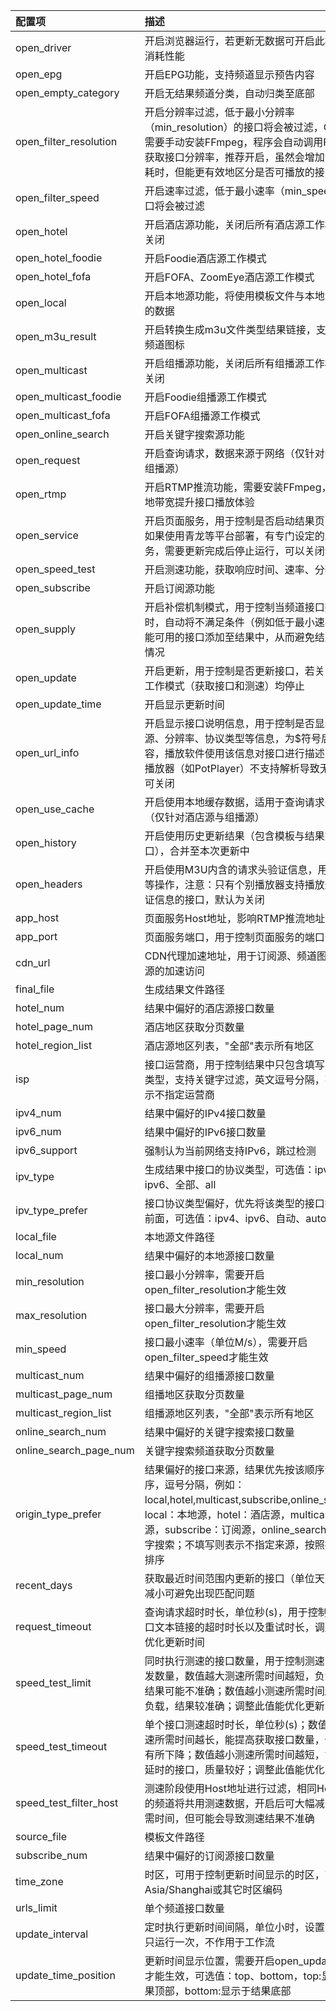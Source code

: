 |配置项|描述|默认值|修改值
|:-----------------------|:----------------------------------------------------------------------------------------------------------------------------------------------------------------------|:------------------|:------------------
|open_driver|开启浏览器运行，若更新无数据可开启此模式，较消耗性能|False|
|open_epg|开启EPG功能，支持频道显示预告内容|True|False
|open_empty_category|开启无结果频道分类，自动归类至底部|False|
|open_filter_resolution|开启分辨率过滤，低于最小分辨率（min_resolution）的接口将会被过滤，GUI用户需要手动安装FFmpeg，程序会自动调用FFmpeg获取接口分辨率，推荐开启，虽然会增加测速阶段耗时，但能更有效地区分是否可播放的接口|True|
|open_filter_speed|开启速率过滤，低于最小速率（min_speed）的接口将会被过滤|True|
|open_hotel|开启酒店源功能，关闭后所有酒店源工作模式都将关闭|False|
|open_hotel_foodie|开启Foodie酒店源工作模式|True|
|open_hotel_fofa|开启FOFA、ZoomEye酒店源工作模式|False|
|open_local|开启本地源功能，将使用模板文件与本地源文件中的数据|True|
|open_m3u_result|开启转换生成m3u文件类型结果链接，支持显示频道图标|True|False
|open_multicast|开启组播源功能，关闭后所有组播源工作模式都将关闭|False|
|open_multicast_foodie|开启Foodie组播源工作模式|True|
|open_multicast_fofa|开启FOFA组播源工作模式|False|
|open_online_search|开启关键字搜索源功能|False|
|open_request|开启查询请求，数据来源于网络（仅针对酒店源与组播源）|False|
|open_rtmp|开启RTMP推流功能，需要安装FFmpeg，利用本地带宽提升接口播放体验|True|
|open_service|开启页面服务，用于控制是否启动结果页面服务；如果使用青龙等平台部署，有专门设定的定时任务，需要更新完成后停止运行，可以关闭该功能|True|
|open_speed_test|开启测速功能，获取响应时间、速率、分辨率|True|
|open_subscribe|开启订阅源功能|True|
|open_supply|开启补偿机制模式，用于控制当频道接口数量不足时，自动将不满足条件（例如低于最小速率）但可能可用的接口添加至结果中，从而避免结果为空的情况|True|
|open_update|开启更新，用于控制是否更新接口，若关闭则所有工作模式（获取接口和测速）均停止|True|
|open_update_time|开启显示更新时间|True|False
|open_url_info|开启显示接口说明信息，用于控制是否显示接口来源、分辨率、协议类型等信息，为$符号后的内容，播放软件使用该信息对接口进行描述，若部分播放器（如PotPlayer）不支持解析导致无法播放可关闭|False|
|open_use_cache|开启使用本地缓存数据，适用于查询请求失败场景（仅针对酒店源与组播源）|True|
|open_history|开启使用历史更新结果（包含模板与结果文件的接口），合并至本次更新中|True|False,True
|open_headers|开启使用M3U内含的请求头验证信息，用于测速等操作，注意：只有个别播放器支持播放这类含验证信息的接口，默认为关闭|False|
|app_host|页面服务Host地址，影响RTMP推流地址生成|http://localhost|
|app_port|页面服务端口，用于控制页面服务的端口号|8000|
|cdn_url|CDN代理加速地址，用于订阅源、频道图标等资源的加速访问||
|final_file|生成结果文件路径|output/result.txt|output/user_result.txt
|hotel_num|结果中偏好的酒店源接口数量|10|
|hotel_page_num|酒店地区获取分页数量|1|
|hotel_region_list|酒店源地区列表，"全部"表示所有地区|全部|
|isp|接口运营商，用于控制结果中只包含填写的运营商类型，支持关键字过滤，英文逗号分隔，不填写表示不指定运营商||
|ipv4_num|结果中偏好的IPv4接口数量||10
|ipv6_num|结果中偏好的IPv6接口数量||0
|ipv6_support|强制认为当前网络支持IPv6，跳过检测|False|
|ipv_type|生成结果中接口的协议类型，可选值：ipv4、ipv6、全部、all|全部|ipv4
|ipv_type_prefer|接口协议类型偏好，优先将该类型的接口排在结果前面，可选值：ipv4、ipv6、自动、auto|auto|ipv4
|local_file|本地源文件路径|config/local.txt|config/user_local.txt
|local_num|结果中偏好的本地源接口数量|10|
|min_resolution|接口最小分辨率，需要开启open_filter_resolution才能生效|1920x1080|1280x720
|max_resolution|接口最大分辨率，需要开启open_filter_resolution才能生效|1920x1080|
|min_speed|接口最小速率（单位M/s），需要开启open_filter_speed才能生效|0.5|
|multicast_num|结果中偏好的组播源接口数量|10|
|multicast_page_num|组播地区获取分页数量|1|
|multicast_region_list|组播源地区列表，"全部"表示所有地区|全部|
|online_search_num|结果中偏好的关键字搜索接口数量|0|
|online_search_page_num|关键字搜索频道获取分页数量|1|
|origin_type_prefer|结果偏好的接口来源，结果优先按该顺序进行排序，逗号分隔，例如：local,hotel,multicast,subscribe,online_search；local：本地源，hotel：酒店源，multicast：组播源，subscribe：订阅源，online_search：关键字搜索；不填写则表示不指定来源，按照接口速率排序||
|recent_days|获取最近时间范围内更新的接口（单位天），适当减小可避免出现匹配问题|30|
|request_timeout|查询请求超时时长，单位秒(s)，用于控制查询接口文本链接的超时时长以及重试时长，调整此值能优化更新时间|10|
|speed_test_limit|同时执行测速的接口数量，用于控制测速阶段的并发数量，数值越大测速所需时间越短，负载较高，结果可能不准确；数值越小测速所需时间越长，低负载，结果较准确；调整此值能优化更新时间|10,40|
|speed_test_timeout|单个接口测速超时时长，单位秒(s)；数值越大测速所需时间越长，能提高获取接口数量，但质量会有所下降；数值越小测速所需时间越短，能获取低延时的接口，质量较好；调整此值能优化更新时间|10|
|speed_test_filter_host|测速阶段使用Host地址进行过滤，相同Host地址的频道将共用测速数据，开启后可大幅减少测速所需时间，但可能会导致测速结果不准确|False|True
|source_file|模板文件路径|config/demo.txt|config/user_demo.txt
|subscribe_num|结果中偏好的订阅源接口数量|10|
|time_zone|时区，可用于控制更新时间显示的时区，可选值：Asia/Shanghai或其它时区编码|Asia/Shanghai|
|urls_limit|单个频道接口数量|10|
|update_interval|定时执行更新时间间隔，单位小时，设置0或空则只运行一次，不作用于工作流|12|空
|update_time_position|更新时间显示位置，需要开启open_update_time才能生效，可选值：top、bottom，top:显示于结果顶部，bottom:显示于结果底部|top|
